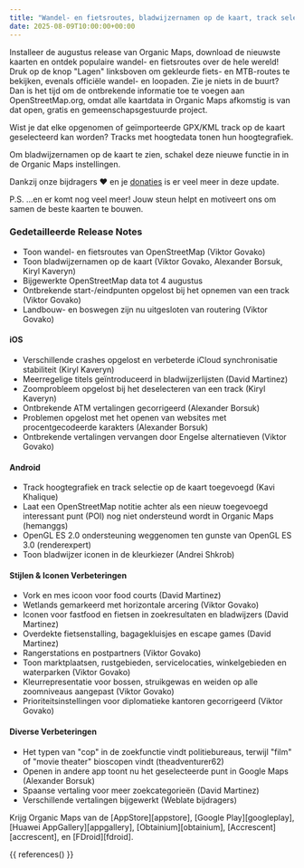 ```yaml
---
title: "Wandel- en fietsroutes, bladwijzernamen op de kaart, track selectie, hoogtegrafiek en meer in de augustus release"
date: 2025-08-09T10:00:00+00:00
---
```


Installeer de augustus release van Organic Maps, download de nieuwste kaarten en ontdek populaire wandel- en fietsroutes over de hele wereld! Druk op de knop "Lagen" linksboven om gekleurde fiets- en MTB-routes te bekijken, evenals officiële wandel- en loopaden. Zie je niets in de buurt? Dan is het tijd om de ontbrekende informatie toe te voegen aan OpenStreetMap.org, omdat alle kaartdata in Organic Maps afkomstig is van dat open, gratis en gemeenschapsgestuurde project.

Wist je dat elke opgenomen of geïmporteerde GPX/KML track op de kaart geselecteerd kan worden? Tracks met hoogtedata tonen hun hoogtegrafiek.

Om bladwijzernamen op de kaart te zien, schakel deze nieuwe functie in in de Organic Maps instellingen.

Dankzij onze bijdragers ❤️ en je [donaties](@/donate/index.nl.md) is er veel meer in deze update.

P.S. ...en er komt nog veel meer! Jouw steun helpt en motiveert ons om samen de beste kaarten te bouwen.

### Gedetailleerde Release Notes

- Toon wandel- en fietsroutes van OpenStreetMap (Viktor Govako)
- Toon bladwijzernamen op de kaart (Viktor Govako, Alexander Borsuk, Kiryl Kaveryn)
- Bijgewerkte OpenStreetMap data tot 4 augustus
- Ontbrekende start-/eindpunten opgelost bij het opnemen van een track (Viktor Govako)
- Landbouw- en boswegen zijn nu uitgesloten van routering (Viktor Govako)

#### iOS
- Verschillende crashes opgelost en verbeterde iCloud synchronisatie stabiliteit (Kiryl Kaveryn)
- Meerregelige titels geïntroduceerd in bladwijzerlijsten (David Martinez)
- Zoomprobleem opgelost bij het deselecteren van een track (Kiryl Kaveryn)
- Ontbrekende ATM vertalingen gecorrigeerd (Alexander Borsuk)
- Problemen opgelost met het openen van websites met procentgecodeerde karakters (Alexander Borsuk)
- Ontbrekende vertalingen vervangen door Engelse alternatieven (Viktor Govako)

#### Android
- Track hoogtegrafiek en track selectie op de kaart toegevoegd (Kavi Khalique)
- Laat een OpenStreetMap notitie achter als een nieuw toegevoegd interessant punt (POI) nog niet ondersteund wordt in Organic Maps (hemanggs)
- OpenGL ES 2.0 ondersteuning weggenomen ten gunste van OpenGL ES 3.0 (renderexpert)
- Toon bladwijzer iconen in de kleurkiezer (Andrei Shkrob)

#### Stijlen & Iconen Verbeteringen
- Vork en mes icoon voor food courts (David Martinez)
- Wetlands gemarkeerd met horizontale arcering (Viktor Govako)
- Iconen voor fastfood en fietsen in zoekresultaten en bladwijzers (David Martinez)
- Overdekte fietsenstalling, bagagekluisjes en escape games (David Martinez)
- Rangerstations en postpartners (Viktor Govako)
- Toon marktplaatsen, rustgebieden, servicelocaties, winkelgebieden en waterparken (Viktor Govako)
- Kleurrepresentatie voor bossen, struikgewas en weiden op alle zoomniveaus aangepast (Viktor Govako)
- Prioriteitsinstellingen voor diplomatieke kantoren gecorrigeerd (Viktor Govako)

#### Diverse Verbeteringen
- Het typen van "cop" in de zoekfunctie vindt politiebureaus, terwijl "film" of "movie theater" bioscopen vindt (theadventurer62)
- Openen in andere app toont nu het geselecteerde punt in Google Maps (Alexander Borsuk)
- Spaanse vertaling voor meer zoekcategorieën (David Martinez)
- Verschillende vertalingen bijgewerkt (Weblate bijdragers)

Krijg Organic Maps van de [AppStore][appstore], [Google Play][googleplay], [Huawei AppGallery][appgallery], [Obtainium][obtainium], [Accrescent][accrescent], en [FDroid][fdroid].

{{ references() }}
